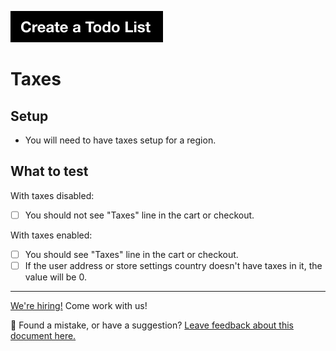 [![Create Todo list](https://raw.githubusercontent.com/senadir/todo-my-markdown/master/public/github-button.svg?sanitize=true)](https://git-todo.netlify.app/create)

# Taxes

## Setup

-   You will need to have taxes setup for a region.

## What to test

With taxes disabled: <!-- heading -->

-   [ ] You should not see "Taxes" line in the cart or checkout.

With taxes enabled: <!-- heading -->

-   [ ] You should see "Taxes" line in the cart or checkout.
-   [ ] If the user address or store settings country doesn't have taxes in it, the value will be 0.

<!-- FEEDBACK -->

---

[We're hiring!](https://woocommerce.com/careers/) Come work with us!

🐞 Found a mistake, or have a suggestion? [Leave feedback about this document here.](https://github.com/woocommerce/woocommerce-gutenberg-products-block/issues/new?assignees=&labels=type%3A+documentation&template=--doc-feedback.md&title=Feedback%20on%20./docs/testing/cart-checkout/taxes.md)

<!-- /FEEDBACK -->

